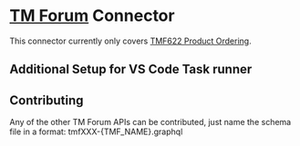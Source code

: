 # [TM Forum](https://www.tmforum.org/) Connector

This connector currently only covers [TMF622 Product Ordering](https://github.com/tmforum-apis/TMF622_ProductOrder/blob/master/TMF622-ProductOrder-v4.0.0.swagger.json). 

## Additional Setup for VS Code Task runner

## Contributing

Any of the other TM Forum APIs can be contributed, just name the schema file in a format: tmfXXX-{TMF_NAME}.graphql